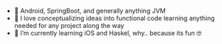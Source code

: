 - 👋 Android, SpringBoot, and generally anything JVM
- 👀 I love conceptualizing ideas into functional code learning anything needed for any project along the way
- 🌱 I’m currently learning iOS and Haskel, why.. because its fun 🤓

